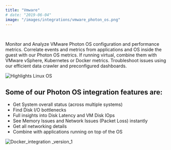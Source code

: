 ```yaml
---
title: "Vmware"
# date: "2019-06-04"
image: "/images/integrations/vmware_photon_os.png"
---
```


 

<!-- ![Vmware](/images/integrations/vmware_photon_os.png) -->



Monitor and Analyze VMware Photon OS configuration and performance metrics. Correlate events and metrics from applications and OS inside the guest with our Photon OS metrics. If running virtual, combine them with VMware vSphere, Kubernetes or Docker metrics. Troubleshoot issues using our efficient data crawler and preconfigured dashboards.

![Highlights Linux OS](/images/integrations/posts/highlights-1-1024x387.jpg)

 

## Some of our Photon OS integration features are:

* Get System overall status (across multiple systems)
* Find Disk I/O bottlenecks
* Full insights into Disk Latency and VM Disk IOps
* See Memory Issues and Network Issues (Packet Loss) instantly
* Get all networking details
* Combine with applications running on top of the OS


 ![Docker_integration _version_1](/images/integrations/posts/docker-1-1024x429.jpg)